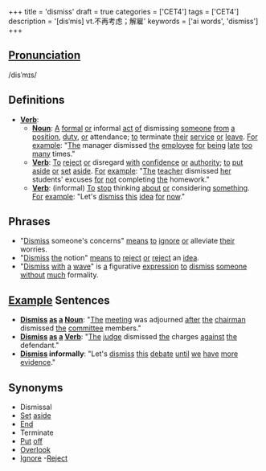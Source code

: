 +++
title = 'dismiss'
draft = true
categories = ['CET4']
tags = ['CET4']
description = '[disˈmis] vt.不再考虑；解雇'
keywords = ['ai words', 'dismiss']
+++

## [Pronunciation](/post/pronunciation/)
/disˈmɪs/

## Definitions
- **[Verb](/post/verb/)**: 
  - **[Noun](/post/noun/)**: [A](/post/a/) [formal](/post/formal/) [or](/post/or/) informal [act](/post/act/) [of](/post/of/) dismissing [someone](/post/someone/) [from](/post/from/) [a](/post/a/) [position](/post/position/), [duty](/post/duty/), [or](/post/or/) attendance; [to](/post/to/) terminate [their](/post/their/) [service](/post/service/) [or](/post/or/) [leave](/post/leave/). [For](/post/for/) [example](/post/example/): "[The](/post/the/) manager dismissed [the](/post/the/) [employee](/post/employee/) [for](/post/for/) [being](/post/being/) [late](/post/late/) [too](/post/too/) [many](/post/many/) times."
  - **[Verb](/post/verb/)**: [To](/post/to/) [reject](/post/reject/) [or](/post/or/) disregard [with](/post/with/) [confidence](/post/confidence/) [or](/post/or/) [authority](/post/authority/); [to](/post/to/) [put](/post/put/) [aside](/post/aside/) [or](/post/or/) [set](/post/set/) [aside](/post/aside/). [For](/post/for/) [example](/post/example/): "[The](/post/the/) [teacher](/post/teacher/) dismissed [her](/post/her/) students' excuses [for](/post/for/) [not](/post/not/) completing [the](/post/the/) homework."
  - **[Verb](/post/verb/)**: (informal) [To](/post/to/) [stop](/post/stop/) thinking [about](/post/about/) [or](/post/or/) considering [something](/post/something/). [For](/post/for/) [example](/post/example/): "Let's [dismiss](/post/dismiss/) [this](/post/this/) [idea](/post/idea/) [for](/post/for/) [now](/post/now/)."

## Phrases
- "[Dismiss](/post/dismiss/) someone's concerns" [means](/post/means/) [to](/post/to/) [ignore](/post/ignore/) [or](/post/or/) alleviate [their](/post/their/) worries.
- "[Dismiss](/post/dismiss/) [the](/post/the/) notion" [means](/post/means/) [to](/post/to/) [reject](/post/reject/) [or](/post/or/) [reject](/post/reject/) an [idea](/post/idea/).
- "[Dismiss](/post/dismiss/) [with](/post/with/) [a](/post/a/) [wave](/post/wave/)" is [a](/post/a/) figurative [expression](/post/expression/) [to](/post/to/) [dismiss](/post/dismiss/) [someone](/post/someone/) [without](/post/without/) [much](/post/much/) formality.

## [Example](/post/example/) Sentences
- **[Dismiss](/post/dismiss/) [as](/post/as/) [a](/post/a/) [Noun](/post/noun/)**: "[The](/post/the/) [meeting](/post/meeting/) was adjourned [after](/post/after/) [the](/post/the/) [chairman](/post/chairman/) dismissed [the](/post/the/) [committee](/post/committee/) members."
- **[Dismiss](/post/dismiss/) [as](/post/as/) [a](/post/a/) [Verb](/post/verb/)**: "[The](/post/the/) [judge](/post/judge/) dismissed [the](/post/the/) charges [against](/post/against/) [the](/post/the/) defendant."
- **[Dismiss](/post/dismiss/) informally**: "Let's [dismiss](/post/dismiss/) [this](/post/this/) [debate](/post/debate/) [until](/post/until/) [we](/post/we/) [have](/post/have/) [more](/post/more/) [evidence](/post/evidence/)."

## Synonyms
- Dismissal
- [Set](/post/set/) [aside](/post/aside/)
- [End](/post/end/)
- Terminate
- [Put](/post/put/) [off](/post/off/)
- [Overlook](/post/overlook/)
- [Ignore](/post/ignore/)
-[Reject](/post/reject/)
